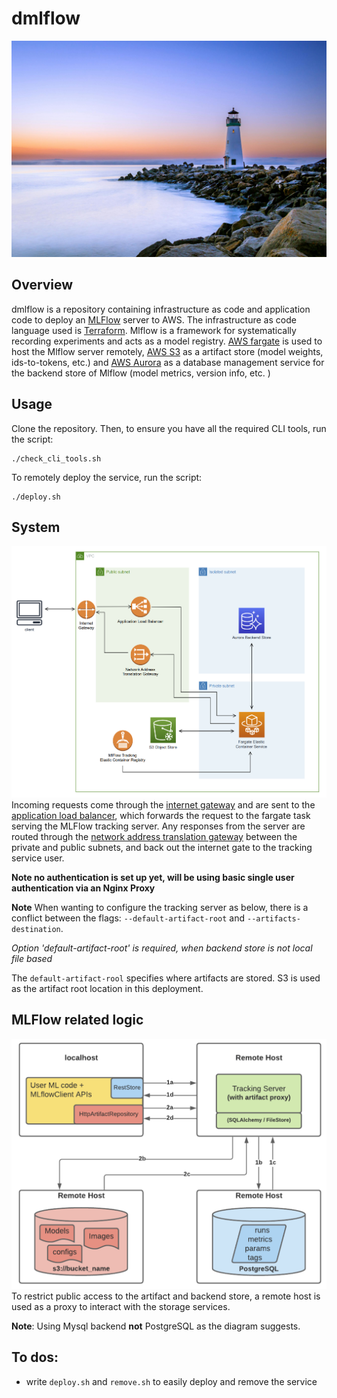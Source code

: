 # dmlflow

![](img/dmlflow.jpeg "Deployed MLFlow server")

## Overview 
dmlflow is a repository containing infrastructure as code and application code to deploy an [MLFlow](https://mlflow.org/) server to AWS. The infrastructure as code language used is [Terraform](https://www.terraform.io/). Mlflow is a framework for systematically recording experiments and acts as a model registry. [AWS fargate](https://aws.amazon.com/fargate/) is used to host the Mlflow server remotely, [AWS S3](https://aws.amazon.com/s3/) as a artifact store (model weights, ids-to-tokens, etc.) and [AWS Aurora](https://en.wikipedia.org/wiki/Amazon_Aurora) as a  database management service for the backend store of Mlflow (model metrics, version info, etc. )

## Usage 
Clone the repository. Then, to ensure you have all the required CLI tools, run the script: 
```
./check_cli_tools.sh 
```
To remotely deploy the service, run the script:
```
./deploy.sh
```

## System
![](img/mlopsSetup.png "ML operations architecture diagram")
Incoming requests come through the [internet gateway](https://docs.aws.amazon.com/vpc/latest/userguide/VPC_Internet_Gateway.html) and  are sent to the [application load balancer](https://aws.amazon.com/elasticloadbalancing/application-load-balancer/), which forwards the request to the fargate task serving the MLFlow tracking server. Any responses from the server are routed through the [network address translation gateway](https://docs.aws.amazon.com/vpc/latest/userguide/vpc-nat-gateway.html) between the private and public subnets, and back out the internet gate to the tracking service user.

**Note no authentication is set up yet, will be using basic single user authentication via an Nginx Proxy** 

**Note** When wanting to configure the tracking server as below, there is a conflict between the flags: `--default-artifact-root` and `--artifacts-destination`. 

*Option 'default-artifact-root' is required, when backend store is not local file based*

The `default-artifact-rool` specifies where artifacts are stored. S3 is used as the artifact root location in this deployment.


## MLFlow related logic
![](img/mlflow-config.png "MLFlow configuration")
To restrict public access to the artifact and backend store, a remote host is used as a proxy to interact with the storage services. 

**Note**: Using Mysql backend __not__ PostgreSQL as the diagram suggests.

## To dos:
- write `deploy.sh` and `remove.sh` to easily deploy and remove the service
